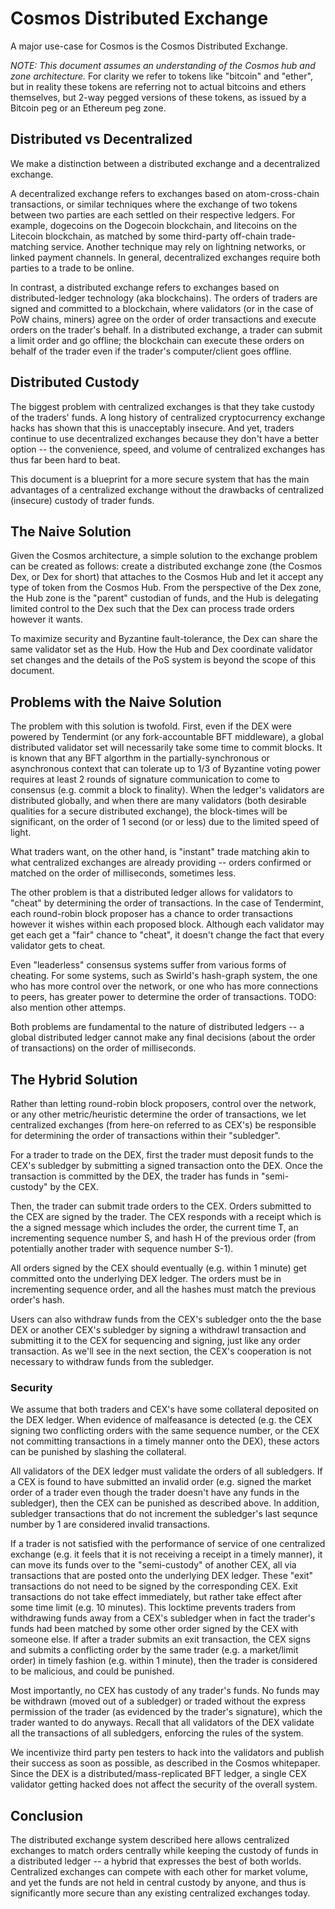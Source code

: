 # Cosmos Distributed Exchange

A major use-case for Cosmos is the Cosmos Distributed Exchange.

_NOTE: This document assumes an understanding of the Cosmos hub and zone
architecture._ For clarity we refer to tokens like "bitcoin" and "ether", but
in reality these tokens are referring not to actual bitcoins and ethers
themselves, but 2-way pegged versions of these tokens, as issued by a Bitcoin
peg or an Ethereum peg zone.

## Distributed vs Decentralized

We make a distinction between a distributed exchange and a decentralized
exchange.

A decentralized exchange refers to exchanges based on atom-cross-chain
transactions, or similar techniques where the exchange of two tokens between
two parties are each settled on their respective ledgers.  For example,
dogecoins on the Dogecoin blockchain, and litecoins on the Litecoin blockchain,
as matched by some third-party off-chain trade-matching service.  Another
technique may rely on lightning networks, or linked payment channels.  In
general, decentralized exchanges require both parties to a trade to be online.

In contrast, a distributed exchange refers to exchanges based on
distributed-ledger technology (aka blockchains).  The orders of traders are
signed and committed to a blockchain, where validators (or in the case of PoW
chains, miners) agree on the order of order transactions and execute orders on
the trader's behalf.  In a distributed exchange, a trader can submit a limit
order and go offline; the blockchain can execute these orders on behalf of the
trader even if the trader's computer/client goes offline.

## Distributed Custody

The biggest problem with centralized exchanges is that they take custody of the
traders' funds.  A long history of centralized cryptocurrency exchange hacks
has shown that this is unacceptably insecure.  And yet, traders continue to use
decentralized exchanges because they don't have a better option -- the
convenience, speed, and volume of centralized exchanges has thus far been hard
to beat.

This document is a blueprint for a more secure system that has the main
advantages of a centralized exchange without the drawbacks of centralized
(insecure) custody of trader funds.

## The Naive Solution

Given the Cosmos architecture, a simple solution to the exchange problem can be
created as follows: create a distributed exchange zone (the Cosmos Dex, or Dex
for short) that attaches to the Cosmos Hub and let it accept any type of token
from the Cosmos Hub.  From the perspective of the Dex zone, the Hub zone is the
"parent" custodian of funds, and the Hub is delegating limited control to the
Dex such that the Dex can process trade orders however it wants.

To maximize security and Byzantine fault-tolerance, the Dex can share the same
validator set as the Hub.  How the Hub and Dex coordinate validator set changes
and the details of the PoS system is beyond the scope of this document.

## Problems with the Naive Solution

The problem with this solution is twofold.  First, even if the DEX were powered
by Tendermint (or any fork-accountable BFT middleware), a global distributed
validator set will necessarily take some time to commit blocks.  It is known
that any BFT algorthm in the partially-synchronous or asynchronous context that
can tolerate up to 1/3 of Byzantine voting power requires at least 2 rounds of
signature communication to come to consensus (e.g. commit a block to finality).
When the ledger's validators are distributed globally, and when there are many
validators (both desirable qualities for a secure distributed exchange), the
block-times will be significant, on the order of 1 second (or or less) due to
the limited speed of light.

What traders want, on the other hand, is "instant" trade matching akin to what
centralized exchanges are already providing -- orders confirmed or matched on
the order of milliseconds, sometimes less.

The other problem is that a distributed ledger allows for validators to "cheat"
by determining the order of transactions.  In the case of Tendermint, each
round-robin block proposer has a chance to order transactions however it wishes
within each proposed block.  Although each validator may get each get a "fair"
chance to "cheat", it doesn't change the fact that every validator gets to
cheat.

Even "leaderless" consensus systems suffer from various forms of cheating.  For
some systems, such as Swirld's hash-graph system, the one who has more control
over the network, or one who has more connections to peers, has greater power
to determine the order of transactions.  TODO: also mention other attemps.

Both problems are fundamental to the nature of distributed ledgers -- a global
distributed ledger cannot make any final decisions (about the order of
transactions) on the order of milliseconds.

## The Hybrid Solution

Rather than letting round-robin block proposers, control over the network, or
any other metric/heuristic determine the order of transactions, we let
centralized exchanges (from here-on referred to as CEX's) be responsible for
determining the order of transactions within their "subledger".

For a trader to trade on the DEX, first the trader must deposit funds to the
CEX's subledger by submitting a signed transaction onto the DEX.  Once the
transaction is committed by the DEX, the trader has funds in "semi-custody" by
the CEX.

Then, the trader can submit trade orders to the CEX.  Orders submitted to the
CEX are signed by the trader.  The CEX responds with a receipt which is the a
signed message which includes the order, the current time T, an incrementing
sequence number S, and hash H of the previous order (from potentially another
trader with sequence number S-1).

All orders signed by the CEX should eventually (e.g. within 1 minute) get
committed onto the underlying DEX ledger.  The orders must be in incrementing
sequence order, and all the hashes must match the previous order's hash.

Users can also withdraw funds from the CEX's subledger onto the the base DEX or
another CEX's subledger by signing a withdrawl transaction and submitting it to
the CEX for sequencing and signing, just like any order transaction.  As we'll
see in the next section, the CEX's cooperation is not necessary to withdraw
funds from the subledger.

### Security

We assume that both traders and CEX's have some collateral deposited on the DEX
ledger.  When evidence of malfeasance is detected (e.g. the CEX signing two
conflicting orders with the same sequence number, or the CEX not committing
transactions in a timely manner onto the DEX), these actors can be punished by
slashing the collateral.

All validators of the DEX ledger must validate the orders of all subledgers.
If a CEX is found to have submitted an invalid order (e.g. signed the market
order of a trader even though the trader doesn't have any funds in the
subledger), then the CEX can be punished as described above.  In addition,
subledger transactions that do not increment the subledger's last sequnce
number by 1 are considered invalid transactions.

If a trader is not satisfied with the performance of service of one centralized
exchange (e.g. it feels that it is not receiving a receipt in a timely manner),
it can move its funds over to the "semi-custody" of another CEX, all via
transactions that are posted onto the underlying DEX ledger.  These "exit"
transactions do not need to be signed by the corresponding CEX.  Exit
transactions do not take effect immediately, but rather take effect after some
time limit (e.g. 10 minutes).  This locktime prevents traders from withdrawing
funds away from a CEX's subledger when in fact the trader's funds had been
matched by some other order signed by the CEX with someone else.  If after a
trader submits an exit transaction, the CEX signs and submits a conflicting
order by the same trader (e.g. a market/limit order) in timely fashion (e.g.
within 1 minute), then the trader is considered to be malicious, and could be
punished.

Most importantly, no CEX has custody of any trader's funds.  No funds may be
withdrawn (moved out of a subledger) or traded without the express permission
of the trader (as evidenced by the trader's signature), which the trader wanted
to do anyways.  Recall that all validators of the DEX validate all the
transactions of all subledgers, enforcing the rules of the system.

We incentivize third party pen testers to hack into the validators and publish
their success as soon as possible, as described in the Cosmos whitepaper.
Since the DEX is a distributed/mass-replicated BFT ledger, a single CEX
validator getting hacked does not affect the security of the overall system.

## Conclusion

The distributed exchange system described here allows centralized exchanges to
match orders centrally while keeping the custody of funds in a distributed
ledger -- a hybrid that expresses the best of both worlds.  Centralized
exchanges can compete with each other for market volume, and yet the funds are
not held in central custody by anyone, and thus is significantly more secure
than any existing centralized exchanges today.
